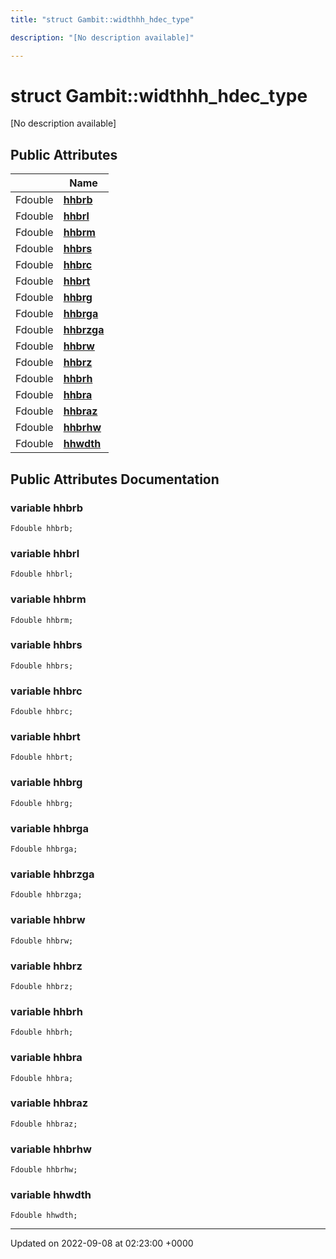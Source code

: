 ```yaml
---
title: "struct Gambit::widthhh_hdec_type"

description: "[No description available]"

---
```


# struct Gambit::widthhh_hdec_type



[No description available]

## Public Attributes

|                | Name           |
| -------------- | -------------- |
| Fdouble | **[hhbrb](/documentation/code/classes/structgambit_1_1widthhh__hdec__type/#variable-hhbrb)**  |
| Fdouble | **[hhbrl](/documentation/code/classes/structgambit_1_1widthhh__hdec__type/#variable-hhbrl)**  |
| Fdouble | **[hhbrm](/documentation/code/classes/structgambit_1_1widthhh__hdec__type/#variable-hhbrm)**  |
| Fdouble | **[hhbrs](/documentation/code/classes/structgambit_1_1widthhh__hdec__type/#variable-hhbrs)**  |
| Fdouble | **[hhbrc](/documentation/code/classes/structgambit_1_1widthhh__hdec__type/#variable-hhbrc)**  |
| Fdouble | **[hhbrt](/documentation/code/classes/structgambit_1_1widthhh__hdec__type/#variable-hhbrt)**  |
| Fdouble | **[hhbrg](/documentation/code/classes/structgambit_1_1widthhh__hdec__type/#variable-hhbrg)**  |
| Fdouble | **[hhbrga](/documentation/code/classes/structgambit_1_1widthhh__hdec__type/#variable-hhbrga)**  |
| Fdouble | **[hhbrzga](/documentation/code/classes/structgambit_1_1widthhh__hdec__type/#variable-hhbrzga)**  |
| Fdouble | **[hhbrw](/documentation/code/classes/structgambit_1_1widthhh__hdec__type/#variable-hhbrw)**  |
| Fdouble | **[hhbrz](/documentation/code/classes/structgambit_1_1widthhh__hdec__type/#variable-hhbrz)**  |
| Fdouble | **[hhbrh](/documentation/code/classes/structgambit_1_1widthhh__hdec__type/#variable-hhbrh)**  |
| Fdouble | **[hhbra](/documentation/code/classes/structgambit_1_1widthhh__hdec__type/#variable-hhbra)**  |
| Fdouble | **[hhbraz](/documentation/code/classes/structgambit_1_1widthhh__hdec__type/#variable-hhbraz)**  |
| Fdouble | **[hhbrhw](/documentation/code/classes/structgambit_1_1widthhh__hdec__type/#variable-hhbrhw)**  |
| Fdouble | **[hhwdth](/documentation/code/classes/structgambit_1_1widthhh__hdec__type/#variable-hhwdth)**  |

## Public Attributes Documentation

### variable hhbrb

```
Fdouble hhbrb;
```


### variable hhbrl

```
Fdouble hhbrl;
```


### variable hhbrm

```
Fdouble hhbrm;
```


### variable hhbrs

```
Fdouble hhbrs;
```


### variable hhbrc

```
Fdouble hhbrc;
```


### variable hhbrt

```
Fdouble hhbrt;
```


### variable hhbrg

```
Fdouble hhbrg;
```


### variable hhbrga

```
Fdouble hhbrga;
```


### variable hhbrzga

```
Fdouble hhbrzga;
```


### variable hhbrw

```
Fdouble hhbrw;
```


### variable hhbrz

```
Fdouble hhbrz;
```


### variable hhbrh

```
Fdouble hhbrh;
```


### variable hhbra

```
Fdouble hhbra;
```


### variable hhbraz

```
Fdouble hhbraz;
```


### variable hhbrhw

```
Fdouble hhbrhw;
```


### variable hhwdth

```
Fdouble hhwdth;
```


-------------------------------

Updated on 2022-09-08 at 02:23:00 +0000
